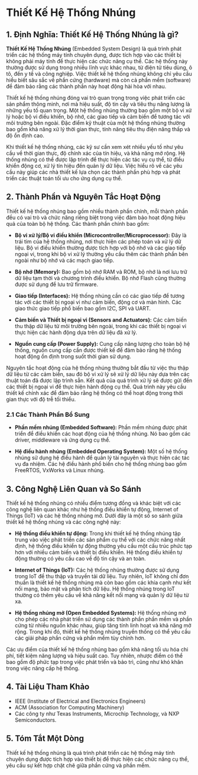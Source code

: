 # Thiết Kế Hệ Thống Nhúng

## 1. Định Nghĩa: **Thiết Kế Hệ Thống Nhúng** là gì?
**Thiết Kế Hệ Thống Nhúng** (Embedded System Design) là quá trình phát triển các hệ thống máy tính chuyên dụng, được tích hợp vào các thiết bị không phải máy tính để thực hiện các chức năng cụ thể. Các hệ thống này thường được sử dụng trong nhiều lĩnh vực khác nhau, từ điện tử tiêu dùng, ô tô, đến y tế và công nghiệp. Việc thiết kế hệ thống nhúng không chỉ yêu cầu hiểu biết sâu sắc về phần cứng (hardware) mà còn cả phần mềm (software) để đảm bảo rằng các thành phần này hoạt động hài hòa với nhau.

Thiết kế hệ thống nhúng đóng vai trò quan trọng trong việc phát triển các sản phẩm thông minh, nơi mà hiệu suất, độ tin cậy và tiêu thụ năng lượng là những yếu tố quan trọng. Một hệ thống nhúng thường bao gồm một bộ vi xử lý hoặc bộ vi điều khiển, bộ nhớ, các giao tiếp và cảm biến để tương tác với môi trường bên ngoài. Đặc điểm kỹ thuật của một hệ thống nhúng thường bao gồm khả năng xử lý thời gian thực, tính năng tiêu thụ điện năng thấp và độ ổn định cao.

Khi thiết kế hệ thống nhúng, các kỹ sư cần xem xét nhiều yếu tố như yêu cầu về thời gian thực, độ chính xác của tín hiệu, và khả năng mở rộng. Hệ thống nhúng có thể được lập trình để thực hiện các tác vụ cụ thể, từ điều khiển động cơ, xử lý tín hiệu đến quản lý dữ liệu. Việc hiểu rõ về các yêu cầu này giúp các nhà thiết kế lựa chọn các thành phần phù hợp và phát triển các thuật toán tối ưu cho ứng dụng cụ thể.

## 2. Thành Phần và Nguyên Tắc Hoạt Động
Thiết kế hệ thống nhúng bao gồm nhiều thành phần chính, mỗi thành phần đều có vai trò và chức năng riêng biệt trong việc đảm bảo hoạt động hiệu quả của toàn bộ hệ thống. Các thành phần chính bao gồm:

- **Bộ vi xử lý/Bộ vi điều khiển (Microcontroller/Microprocessor):** Đây là trái tim của hệ thống nhúng, nơi thực hiện các phép toán và xử lý dữ liệu. Bộ vi điều khiển thường được tích hợp với bộ nhớ và các giao tiếp ngoại vi, trong khi bộ vi xử lý thường yêu cầu thêm các thành phần bên ngoài như bộ nhớ và các mạch giao tiếp.

- **Bộ nhớ (Memory):** Bao gồm bộ nhớ RAM và ROM, bộ nhớ là nơi lưu trữ dữ liệu tạm thời và chương trình điều khiển. Bộ nhớ Flash cũng thường được sử dụng để lưu trữ firmware.

- **Giao tiếp (Interfaces):** Hệ thống nhúng cần có các giao tiếp để tương tác với các thiết bị ngoại vi như cảm biến, động cơ và màn hình. Các giao thức giao tiếp phổ biến bao gồm I2C, SPI và UART.

- **Cảm biến và Thiết bị ngoại vi (Sensors and Actuators):** Các cảm biến thu thập dữ liệu từ môi trường bên ngoài, trong khi các thiết bị ngoại vi thực hiện các hành động dựa trên dữ liệu đã xử lý.

- **Nguồn cung cấp (Power Supply):** Cung cấp năng lượng cho toàn bộ hệ thống, nguồn cung cấp cần được thiết kế để đảm bảo rằng hệ thống hoạt động ổn định trong suốt thời gian sử dụng.

Nguyên tắc hoạt động của hệ thống nhúng thường bắt đầu từ việc thu thập dữ liệu từ các cảm biến, sau đó bộ vi xử lý sẽ xử lý dữ liệu này dựa trên các thuật toán đã được lập trình sẵn. Kết quả của quá trình xử lý sẽ được gửi đến các thiết bị ngoại vi để thực hiện hành động cụ thể. Quá trình này yêu cầu thiết kế chính xác để đảm bảo rằng hệ thống có thể hoạt động trong thời gian thực với độ trễ tối thiểu.

### 2.1 Các Thành Phần Bổ Sung
- **Phần mềm nhúng (Embedded Software):** Phần mềm nhúng được phát triển để điều khiển các hoạt động của hệ thống nhúng. Nó bao gồm các driver, middleware và ứng dụng cụ thể.

- **Hệ điều hành nhúng (Embedded Operating System):** Một số hệ thống nhúng sử dụng hệ điều hành để quản lý tài nguyên và thực hiện các tác vụ đa nhiệm. Các hệ điều hành phổ biến cho hệ thống nhúng bao gồm FreeRTOS, VxWorks và Linux nhúng.

## 3. Công Nghệ Liên Quan và So Sánh
Thiết kế hệ thống nhúng có nhiều điểm tương đồng và khác biệt với các công nghệ liên quan khác như hệ thống điều khiển tự động, Internet of Things (IoT) và các hệ thống nhúng mở. Dưới đây là một số so sánh giữa thiết kế hệ thống nhúng và các công nghệ này:

- **Hệ thống điều khiển tự động:** Trong khi thiết kế hệ thống nhúng tập trung vào việc phát triển các sản phẩm cụ thể với các chức năng nhất định, hệ thống điều khiển tự động thường yêu cầu một cấu trúc phức tạp hơn với nhiều cảm biến và thiết bị điều khiển. Hệ thống điều khiển tự động thường có yêu cầu cao về độ tin cậy và an toàn.

- **Internet of Things (IoT):** Các hệ thống nhúng thường được sử dụng trong IoT để thu thập và truyền tải dữ liệu. Tuy nhiên, IoT không chỉ đơn thuần là thiết kế hệ thống nhúng mà còn bao gồm các khía cạnh như kết nối mạng, bảo mật và phân tích dữ liệu. Hệ thống nhúng trong IoT thường có thêm yêu cầu về khả năng kết nối mạng và quản lý dữ liệu từ xa.

- **Hệ thống nhúng mở (Open Embedded Systems):** Hệ thống nhúng mở cho phép các nhà phát triển sử dụng các thành phần phần mềm và phần cứng từ nhiều nguồn khác nhau, giúp tăng tính linh hoạt và khả năng mở rộng. Trong khi đó, thiết kế hệ thống nhúng truyền thống có thể yêu cầu các giải pháp phần cứng và phần mềm tùy chỉnh hơn.

Các ưu điểm của thiết kế hệ thống nhúng bao gồm khả năng tối ưu hóa chi phí, tiết kiệm năng lượng và hiệu suất cao. Tuy nhiên, nhược điểm có thể bao gồm độ phức tạp trong việc phát triển và bảo trì, cũng như khó khăn trong việc nâng cấp hệ thống.

## 4. Tài Liệu Tham Khảo
- IEEE (Institute of Electrical and Electronics Engineers)
- ACM (Association for Computing Machinery)
- Các công ty như Texas Instruments, Microchip Technology, và NXP Semiconductors.

## 5. Tóm Tắt Một Dòng
Thiết kế hệ thống nhúng là quá trình phát triển các hệ thống máy tính chuyên dụng được tích hợp vào thiết bị để thực hiện các chức năng cụ thể, yêu cầu sự kết hợp chặt chẽ giữa phần cứng và phần mềm.